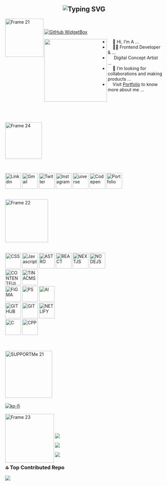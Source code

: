 <h2 align="center"><img src="https://readme-typing-svg.demolab.com?font=Fira+Code&pause=1000&color=9B72FF&random=false&width=435&lines=%22Learning%2C+Living%2C+and+Leveling+up.%22" alt="Typing SVG" />

</h2>

<a href="https://vinodjangid07.github.io/" align="left"><img align="left" width="122" alt="Frame 21" src="https://github.com/vinodjangid07/vinodjangid07/assets/86096184/fc2c1204-e65d-442c-b3b2-c640474b91d6"></a>
<br><br>
[![GitHub WidgetBox](https://github-widgetbox.vercel.app/api/profile?username=vinodjangid07&data=followers,repositories,stars,commits&theme=darkmode)](https://github.com/vinodjangid07)
<p align="left"><img align="left" src="https://github.com/vinodjangid07/vinodjangid07/assets/86096184/80c5f1d3-51b2-4467-9ae8-694c90ed16ae" width="200px"></p>
<ul align="right">
  <li align="left">&nbsp;&nbsp;&nbsp;&nbsp;👋 Hi, I’m A ...</li>
  <li align="left">&nbsp;&nbsp;&nbsp;&nbsp;👨‍💻 Frontend Developer & ...</li>
  <li align="left">&nbsp;&nbsp;&nbsp;&nbsp;&nbsp;Digital Concept Artist ...</li>
  <li align="left">&nbsp;&nbsp;&nbsp;&nbsp;💞️ I’m looking for collaborations and making products ...</li>
  <li align="left">&nbsp;&nbsp;&nbsp;&nbsp;Visit  <a href="https://www.vinodjangid.site/" target="_blank">Portfolio</a> to know more about me ...</li>
</ul>
<br><br><br><br>

<p align="left"><img width="117" alt="Frame 24" src="https://github.com/vinodjangid07/vinodjangid07/assets/86096184/fe9e5a0d-e48a-4fac-ba66-d6d99c368d54"></p>
<br>





<p align="left">
 <a href="https://www.linkedin.com/in/vinodjangid07/" target="_blank"><img src="https://github.com/vinodjangid07/vinodjangid07/assets/86096184/2282dd88-2225-45aa-992a-bec8fde0e788" alt="Linkdin" height="50" title="linkdin"></a>
  <a href="mailto:infovinodjangid@gmail.com" target="_blank"><img src="https://github.com/vinodjangid07/vinodjangid07/assets/86096184/cbe4890a-aac0-465c-ba24-33458e9f8881" alt="Gmail" height="50" title="Gmail"></a>
  <a href="https://twitter.com/Vinod_Jangid07" target="_blank"><img src="https://github.com/vinodjangid07/vinodjangid07/assets/86096184/80ca6f4f-01a3-40db-a50f-77bde71f13ad" alt="Twitter" height="50" title="Twitter"></a>
 <a href="https://www.instagram.com/pexel_ui/" target="_blank"><img src="https://github.com/vinodjangid07/vinodjangid07/assets/86096184/1de75b52-f87e-4394-975f-755b198d3536" alt="Instagram" height="50" title="Instagram"></a>
  <a href="https://uiverse.io/profile/vinodjangid07" target="_blank"><img src="https://github.com/vinodjangid07/vinodjangid07/assets/86096184/b07ceafc-8cc1-4e4d-a5b4-e1846c40f0c2" alt="uiverse" height="50" title="Uiverse"></a>
 <a href="https://codepen.io/vinodjangid07" target="_blank"><img src="https://github.com/vinodjangid07/vinodjangid07/assets/86096184/85960e4e-546e-4b2e-a2f5-0b7ae0a2e15d" alt="Codepen" height="50" title="Codepen"></a>
 <a href="https://www.vinodjangid.site/" target="_blank"><img src="https://github.com/vinodjangid07/vinodjangid07/assets/86096184/3a2a0e30-8369-4f1a-9788-95fa30ac2f36" alt="Portfolio" height="50" title="Portfolio"></a>
</p>
<br>

<img width="137" alt="Frame 22" src="https://github.com/vinodjangid07/vinodjangid07/assets/86096184/96fc909c-2e49-4d81-8f7e-b46471d60e53">
<br><br><br>

<img src="https://github.com/vinodjangid07/vinodjangid07/assets/86096184/4e342502-fa63-4699-8f2d-06c5150171b4" alt="CSS" height="50" title="CSS">
<img src="https://github.com/vinodjangid07/vinodjangid07/assets/86096184/9e6de8bd-99ad-4e43-a3c1-9f74b9f138ad" alt="Javascript" height="50" title="JS">
<img src="https://github.com/user-attachments/assets/ae704064-27be-496c-b887-77306f2a01f7" alt="ASTRO" height="50" title="ASTRO">
<img src="https://github.com/vinodjangid07/vinodjangid07/assets/86096184/821e31cf-ac55-411b-8972-fc64a5485612" alt="REACT" height="50" title="REACT">
<img src="https://github.com/user-attachments/assets/6ab6adb0-57c3-48d0-bc4f-c3d376438674" alt="NEXTJS" height="50" title="NEXTJS">
<img src="https://github.com/vinodjangid07/vinodjangid07/assets/86096184/e82354f3-ed3d-408b-8738-30d4c518610b" alt="NODEJS" height="50" title="NODE JS">

<br>
<img src="https://github.com/user-attachments/assets/d6449419-4111-4ca1-9602-d249de60a2dd" alt="CONTENTFUL" height="50" title="CONTENTFULCMS">
<img src="https://github.com/user-attachments/assets/6a631a5e-57ea-4836-93fa-ed0582fd2d7d" alt="TINACMS" height="50" title="TINACMS">

<br>
<img src="https://github.com/vinodjangid07/vinodjangid07/assets/86096184/8b59783d-a52c-4be4-9f00-f791057d4e0b" alt="FIGMA" height="50" title="FIGMA">
<img src="https://github.com/vinodjangid07/vinodjangid07/assets/86096184/24d19823-001d-4c8a-bb35-d0e3b3bfc433" alt="PS" height="50" title="PHOTOSHOP">
<img src="https://github.com/vinodjangid07/vinodjangid07/assets/86096184/8364f96d-fbf3-46ae-a874-2ac7033f5a16" alt="AI" height="50" title="ADOBE ILLUSTRATOR">

<br>
<img src="https://github.com/vinodjangid07/vinodjangid07/assets/86096184/bd7bc243-8e54-4a12-97b7-593e4b860bc4" alt="GITHUB" height="50" title="GITHUB">
<img src="https://github.com/vinodjangid07/vinodjangid07/assets/86096184/259907ba-c4ff-4fa3-9d49-6827409fcd4b" alt="GIT" height="50" title="GIT">
<img src="https://github.com/vinodjangid07/vinodjangid07/assets/86096184/0fdebf20-d402-42ae-bc7d-5650a5ddc0fb" alt="NETLIFY" height="50" title="NETLIFY">
<br>
<img src="https://github.com/vinodjangid07/vinodjangid07/assets/86096184/41752fdd-f8ad-4e92-b263-779fe928da92" alt="C" height="50" title="C">
<img src="https://github.com/vinodjangid07/vinodjangid07/assets/86096184/086f2661-6998-4569-8c35-852c4254c53a" alt="CPP" height="50" title="C++">

<br><br>
<img width="150" alt="SUPPORTMe 21" src="https://github.com/vinodjangid07/vinodjangid07/assets/86096184/d2bd3af3-a9c0-404c-8f98-97704b39a19c">
<br><br>
[![ko-fi](https://ko-fi.com/img/githubbutton_sm.svg)](https://ko-fi.com/I2I2VPYED)
<br><br>
<img align="left" width="156" alt="Frame 23" src="https://github.com/vinodjangid07/vinodjangid07/assets/86096184/398dfbb4-ca41-4b39-98ba-76f03ca76bbe">

<br><br>
  
![](https://komarev.com/ghpvc/?username=your-github-vinodjangid07&color=blueviolet)

![](https://github-readme-stats.vercel.app/api?username=vinodjangid07&theme=dark&hide_border=false&include_all_commits=false&count_private=false)

![](https://github-readme-stats.vercel.app/api/top-langs/?username=vinodjangid07&theme=dark&hide_border=false&include_all_commits=false&count_private=false&layout=compact)


### 🔝 Top Contributed Repo
![](https://github-contributor-stats.vercel.app/api?username=vinodjangid07&limit=5&theme=dark&combine_all_yearly_contributions=true)

